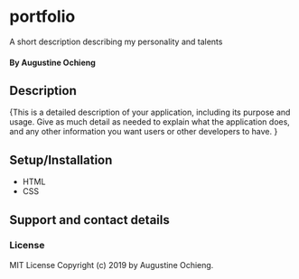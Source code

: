 # portfolio
A short description describing my personality and talents
#### By Augustine Ochieng
## Description
{This is a detailed description of your application, including its purpose and usage.  Give as much detail as needed to explain what the application does, and any other information you want users or other developers to have. }
## Setup/Installation 
* HTML
* CSS
## Support and contact details

### License
MIT License
Copyright (c) 2019 by Augustine Ochieng.
  
